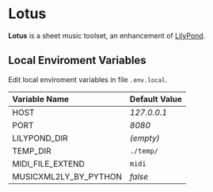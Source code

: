 # Lotus

**Lotus** is a sheet music toolset, an enhancement of [LilyPond](http://lilypond.org/).


## Local Enviroment Variables

Edit local enviroment variables in file `.env.local`.

Variable Name			| Default Value
:--						| :--
HOST					| *127.0.0.1*
PORT					| *8080*
LILYPOND_DIR			| *(empty)*
TEMP_DIR				| `./temp/`
MIDI_FILE_EXTEND		| `midi`
MUSICXML2LY_BY_PYTHON	| *false*
